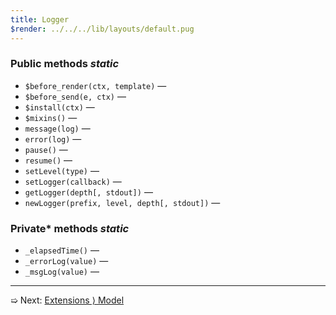 ```yaml
---
title: Logger
$render: ../../../lib/layouts/default.pug
---
```


### Public methods <var>static</var>

- `$before_render(ctx, template)` &mdash;
- `$before_send(e, ctx)` &mdash;
- `$install(ctx)` &mdash;
- `$mixins()` &mdash;
- `message(log)` &mdash;
- `error(log)` &mdash;
- `pause()` &mdash;
- `resume()` &mdash;
- `setLevel(type)` &mdash;
- `setLogger(callback)` &mdash;
- `getLogger(depth[, stdout])` &mdash;
- `newLogger(prefix, level, depth[, stdout])` &mdash;

### Private* methods <var>static</var>

- `_elapsedTime()` &mdash;
- `_errorLog(value)` &mdash;
- `_msgLog(value)` &mdash;

---

➯ Next: [Extensions &rangle; Model](./docs/extensions/model)
